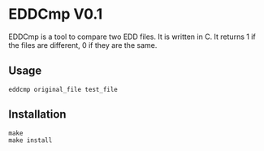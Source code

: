# EDDCmp V0.1

EDDCmp is a tool to compare two EDD files. It is written in C.
It returns 1 if the files are different, 0 if they are the same.

## Usage

    eddcmp original_file test_file

## Installation
    make
    make install
